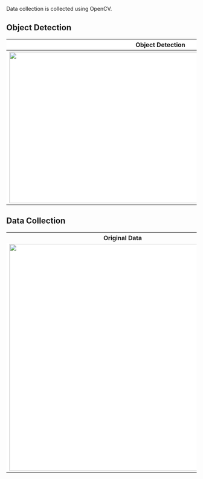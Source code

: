 Data collection is collected using OpenCV.

<h2>Object Detection</h2>


<table>
  <tr>
    <th colspan="2" style="background-color:#FFFFFF">Object Detection</th>
  </tr>
  <tr>
    <th colspan="2" style="background-color:#FFFFFF"><img src="https://user-images.githubusercontent.com/97990136/162030617-fe1cb8a4-8ad7-4b20-8a5d-7775bc31db11.gif" width="800" height="400" align="center"/></th>
   
  </tr>
</table>


<h2>Data Collection</h2>

<table>
  <tr>
    <th>Original Data</th>
    <th>Augmented Data</th>
  </tr>
  <tr>
    <td style="background-color:#FFFFFF"><img src="https://user-images.githubusercontent.com/97990136/160792466-6f5a3c98-7af0-46eb-999d-1ae603d12c46.jpg" width="600" height="600" align="center"/></td>
    <td style="background-color:#FFFFFF"><img src="https://user-images.githubusercontent.com/97990136/160792251-b872c935-836d-49a2-9856-182de7f4a200.jpg" width="600" height="600" align="center"/></td
  </tr>
</table>

